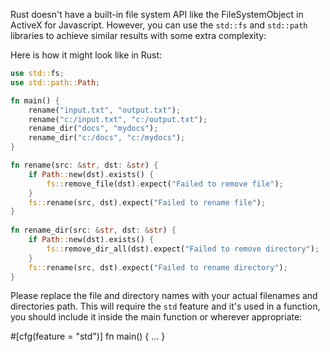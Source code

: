Rust doesn't have a built-in file system API like the FileSystemObject in ActiveX for Javascript. However, you can use the `std::fs` and `std::path` libraries to achieve similar results with some extra complexity:

Here is how it might look like in Rust: 
```rust
use std::fs;
use std::path::Path;

fn main() {
    rename("input.txt", "output.txt");
    rename("c:/input.txt", "c:/output.txt");
    rename_dir("docs", "mydocs");
    rename_dir("c:/docs", "c:/mydocs");
}

fn rename(src: &str, dst: &str) { 
    if Path::new(dst).exists() { 
        fs::remove_file(dst).expect("Failed to remove file"); 
    } 
    fs::rename(src, dst).expect("Failed to rename file"); 
}
  
fn rename_dir(src: &str, dst: &str) {
    if Path::new(dst).exists() {
        fs::remove_dir_all(dst).expect("Failed to remove directory");
    }
    fs::rename(src, dst).expect("Failed to rename directory"); 
}
```
Please replace the file and directory names with your actual filenames and directories path. This will require the `std` feature and it's used in a function, you should include it inside the main function or wherever appropriate:

#[cfg(feature = "std")]
fn main() { ... }
